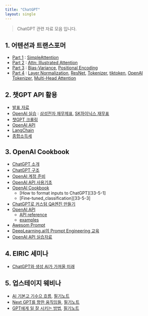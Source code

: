 ```yaml
---
title: "ChatGPT"
layout: single
---
```


> ChatGPT 관련 자료 모음 입니다.

## 1. 어텐션과 트랜스포머
* [Part 1][1] : [SimpleAttention][1-1]
* [Part 2][2] : [Attn: Illustrated Attention][2-1]
* [Part 3][3] : [Bias-Variance][3-1], [Positional Encoding][3-2]
* [Part 4][4] : [Layer Normalization][4-1], [ResNet][4-2], [Tokenizer][4-3], [tiktoken][4-4], [OpenAI Tokenizer][4-5], [Multi-Head Attention][4-6]

## 2. 챗GPT API 활용
* [발표 자료][5]
* [OpenAI 실습][6] : [삼성전자 재무제표][6-1], [SK하이닉스 재무표][6-2]
* [챗GPT 크롤링][7]
* [OpenAI API][8]
* [LangChain][9]
* [종합소득세][10]

## 3. OpenAI Cookbook
* [ChatGPT 소개][33-1]
* [ChatGPT 구조][33-2]
* [OpenAI 계정 준비][33-3]
* [OpenAI API 사용기초][33-4]
* [OpenAI Cookbook][33-5]
  * [How to format inputs to ChatGPT][33-5-1]
  * [Fine-tuned_classification][33-5-3]
* [ChatGPT로 커스텀 QA엔진 만들기][33-6]
* [OpenAI API][33-7]
  * [API reference][33-7-1]
  * [examples][33-7-2]
* [Awesom Prompt][33-8]
* [DeepLearning.ai의 Prompt Engineering 교육][33-9]
* [OpenAI API 실습자료][33-10]

## 4. EIRIC 세미나
* [ChatGPT와 생성 AI가 가져올 미래][41-1]

## 5. 업스테이지 웨비나
* [AI 기본고 기수으 흐름][51-1], [필기노트][51-2]
* [Next GPT를 향한 움직임들][52-1], [필기노트][52-2]
* [GPT에게 일 잘 시키는 방법][53-1], [필기노트][53-2]
  
[1]: https://youtu.be/Wp4hRuwiN3I
[1-1]: https://colab.research.google.com/drive/1yHXD_dkjsSSaRVCebTB5TNdeNFzIx-UO
[2]: https://youtu.be/x0mwvV1R4oQ
[2-1]: https://towardsdatascience.com/attn-illustrated-attention-5ec4ad276ee3#30c6
[3]: https://youtu.be/41KcONN3ok0
[3-1]: https://modulabs-biomedical.github.io/Bias_vs_Variance
[3-2]: https://datascience.stackexchange.com/questions/51065/what-is-the-positional-encoding-in-the-transformer-model
[4]: https://youtu.be/4xF7D5Bo53c
[4-1]: https://becominghuman.ai/all-about-normalization-6ea79e70894b
[4-2]: https://bskyvision.com/644
[4-3]: https://blog.floydhub.com/tokenization-nlp/
[4-4]: https://github.com/openai/tiktoken
[4-5]: https://platform.openai.com/tokenizer
[4-6]: https://data-science-blog.com/blog/2021/04/07/multi-head-attention-mechanism/
[5]: https://drive.google.com/file/d/10rE5PyVOMho6o7Ji9fPVy8ZahdzQPSlM/view
[6]: https://chat.openai.com
[6-1]: https://finance.yahoo.com/quote/005930.KS/balance-sheet?p=005930.KS
[6-2]: https://finance.yahoo.com/quote/000660.KS/balance-sheet?p=000660.KS
[7]: https://colab.research.google.com/drive/16r8-uqg0E4kq6RvNKvQW0WYSx9DaX2b-
[8]: https://platform.openai.com/docs/api-reference/introduction
[9]: https://colab.research.google.com/drive/1eyBP7xIAXHZ4ew8bHMy0n7CtIK-PZBMj
[10]: https://colab.research.google.com/drive/1LIruQ-MNGGj-BdsIHV6gN-6ngvHRk824

[33-1]: https://drive.google.com/file/d/16xjN-PxjTl2eK1pGPWZ3t1osLZ4Ny73K
[33-2]: https://docs.google.com/presentation/d/171LwXWTrK6q7cDLFCT9GyT5gqoy9Kqqr
[33-3]: https://drive.google.com/file/d/16xELH8gpjXmQPj5kwNgQ69uDfDFk_5CG
[33-4]: https://drive.google.com/file/d/171miVjHEv9Gv3k4vwAIIoQEEvBBdxsjy/view?usp=drive_link
[33-5]: https://github.com/openai/openai-cookbook
[33-6]: https://drive.google.com/file/d/17CrEmVlveJkVk3o9XA4L04TM7pvuw_fw/view?usp=drive_link
[33-7]: https://platform.openai.com/
[33-7-1]: https://platform.openai.com/docs/api-reference
[33-7-2]: https://platform.openai.com/examples
[33-8]: https://prompts.chat/
[41-1]: https://drive.google.com/file/d/1H2nMQSCK-a0f9PymO8hQeI6IxgFT3S3G/view?usp=drive_link

[33-9]: https://learn.deeplearning.ai/chatgpt-prompt-eng
[33-10]: https://docs.google.com/presentation/d/178Jj3tLOVmHqCuBSgZ-9EaPZ99pN4MZd

[51-1]: https://drive.google.com/file/d/1RhMfA4h6pw4ZIY51Rni8Yyg9exQTjXuG/view
[51-2]: https://drive.google.com/file/d/1RzZHmNF8GQy_Y5nn96vFB8T8VUaJbQ3S/view
[52-1]: https://drive.google.com/file/d/1Rms_Xlu63_Irsp6VR9uX4Z14VQ44h_I-/view
[52-2]: https://drive.google.com/file/d/1S6BQS9mV2Nb4yFn3HspLhE1EzcWAfmRW/view
[53-1]: https://drive.google.com/file/d/1RwrXxhXkdbSvfv07Y4DXgXCW_lehG_O1/view
[53-2]: https://drive.google.com/file/d/1Re9wb3Xf4E0xt1sgq2vWrZ4xWrklvA0q/view

